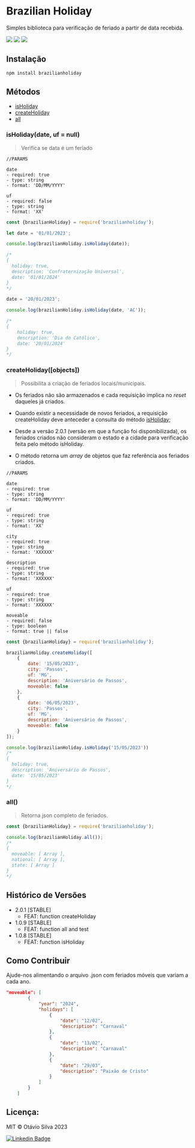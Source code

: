 # Brazilian Holiday

Simples biblioteca para verificação de feriado a partir de data recebida.

<span><img src= "https://img.shields.io/badge/status-active-green">
<img src= "https://img.shields.io/badge/npm-2.0.1-blue">
<img src= "https://img.shields.io/badge/tests-pass-green"></span>

## Instalação

```sh
npm install brazilianholiday
```

## Métodos
<ul>
<li> <a href='#isHoliday'>isHoliday</a></li>
<li> <a href='#createHoliday'>createHoliday</a></li>
<li> <a href='#all'>all</a></li>
</ul>

### <span id='isHoliday'>isHoliday(date, uf = null) </span>
> Verifica se data é um feriado

~~~text
//PARAMS

date
- required: true
- type: string
- format: 'DD/MM/YYYY'

uf
- required: false
- type: string
- format: 'XX'

~~~

~~~javascript
const {brazilianHoliday} = require('brazilianholiday');

let date = '01/01/2023';

console.log(brazilianHoliday.isHoliday(date));

/*
{
  holiday: true,
  description: 'Confraternização Universal',
  date: '01/01/2024'
}
*/

date = '20/01/2023';

console.log(brazilianHoliday.isHoliday(date, 'AC'));

/*
{ 
    holiday: true, 
    description: 'Dia do Católico', 
    date: '20/01/2024' 
}
*/
~~~

### <span id='createHoliday'>createHoliday([objects])</span>
>Possibilita a criação de feriados locais/municipais. 

- Os feriados não são armazenados e cada requisição implica no <i>reset</i> daqueles já criados.

- Quando existir a necessidade de novos feriados, a requisição createHoliday deve anteceder a consulta do método <a href='#isHoliday'>isHoliday</a>;

- Desde a versão 2.0.1 (versão em que a função foi disponibilizada), os feriados criados não consideram o estado e a cidade para verificação feita pelo método isHoliday.

- O método retorna um <i>array</i> de objetos que faz referência aos feriados criados.

~~~text
//PARAMS

date
- required: true
- type: string
- format: 'DD/MM/YYYY'

uf
- required: true
- type: string
- format: 'XX'

city
- required: true
- type: string
- format: 'XXXXXX'

description
- required: true
- type: string
- format: 'XXXXXX'

uf
- required: true
- type: string
- format: 'XXXXXX'

moveable
- required: false
- type: boolean
- format: true || false
~~~

~~~javascript
const {brazilianHoliday} = require('brazilianholiday');

brazilianHoliday.createHoliday([
    {
        date: '15/05/2023', 
        city: 'Passos', 
        uf: 'MG', 
        description: 'Aniversário de Passos', 
        moveable: false
    },
    {
        date: '06/05/2023', 
        city: 'Passos', 
        uf: 'MG', 
        description: 'Aniversário de Passos', 
        moveable: false
    }
]);

console.log(brazilianHoliday.isHoliday('15/05/2023'))
/*
{
  holiday: true,
  description: 'Aniversário de Passos',
  date: '15/05/2023'
}
*/

~~~

### <span id='all'>all()</span>
> Retorna json completo de feriados.

~~~javascript
const {brazilianHoliday} = require('brazilianholiday');

console.log(brazilianHoliday.all());
/*
{
  moveable: [ Array ],
  national: [ Array ],
  state: [ Array ]
}
*/

~~~

## Histórico de Versões

* 2.0.1 [STABLE]
    * FEAT: function createHoliday
* 1.0.9 [STABLE]
    * FEAT: function all and test
* 1.0.8 [STABLE]
    * FEAT: function isHoliday
    

## Como Contribuir

Ajude-nos alimentando o arquivo .json com feriados móveis que variam a cada ano.

~~~json
"moveable": [
        {
            "year": "2024",
            "holidays": [
                {
                    "date": "12/02",
                    "description": "Carnaval"
                },
                {
                    "date": "13/02",
                    "description": "Carnaval"
                },
                {
                    "date": "29/03",
                    "description": "Paixão de Cristo"
                }
            ]
        }
    ]
~~~

## Licença:

MIT © Otávio Silva 2023

[![Linkedin Badge](https://img.shields.io/badge/-LinkedIn-blue?style=flat-square&logo=Linkedin&logoColor=white&link=https://www.linkedin.com/in/otaviosilva22/)](https://www.linkedin.com/in/otaviosilva22/)